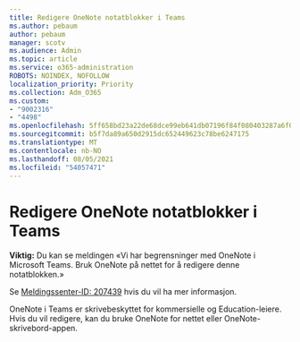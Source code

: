 ```yaml
---
title: Redigere OneNote notatblokker i Teams
ms.author: pebaum
author: pebaum
manager: scotv
ms.audience: Admin
ms.topic: article
ms.service: o365-administration
ROBOTS: NOINDEX, NOFOLLOW
localization_priority: Priority
ms.collection: Adm_O365
ms.custom:
- "9002316"
- "4498"
ms.openlocfilehash: 5ff658bd23a22de68dce99eb641db07196f84f080403287a6f06b4d8ff69c7d9
ms.sourcegitcommit: b5f7da89a650d2915dc652449623c78be6247175
ms.translationtype: MT
ms.contentlocale: nb-NO
ms.lasthandoff: 08/05/2021
ms.locfileid: "54057471"
---
```

# <a name="editing-onenote-notebooks-in-teams"></a>Redigere OneNote notatblokker i Teams

**Viktig:** Du kan se meldingen «Vi har begrensninger med OneNote i Microsoft Teams. Bruk OneNote på nettet for å redigere denne notatblokken.»  

Se [Meldingssenter-ID: 207439](https://admin.microsoft.com/Adminportal/Home?source=applauncher#MessageCenter?id=MC207439) hvis du vil ha mer informasjon.

OneNote i Teams er skrivebeskyttet for kommersielle og Education-leiere. Hvis du vil redigere, kan du bruke OneNote for nettet eller OneNote-skrivebord-appen.
